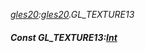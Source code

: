 _[gles20](../../modules/gles20/gles20-module.md):[gles20](../../modules/gles20/gles20-module.md).GL\_TEXTURE13_
##### Const GL\_TEXTURE13:[Int](../../modules/wonkey/wonkey-types-int.md)
